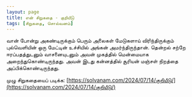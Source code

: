 ```yaml
---
layout: page
title: என் சிறுகதை - குறியீடு
tags: [சிறுகதை, சொல்வனம்]
---
```


வான் போன்று அகண்டிருக்கும் பெரும் அலைகள் மேடுகளாய் விரிந்திருக்கும் புல்வெளியின் ஒரு மேட்டின் உச்சியில் அங்கன் அமர்ந்திருந்தான். தென்றல் சற்றே ஈரப்பதத்துடனும் வாசனையுடனும் அவன் முகத்தில் மென்மையாக அறைந்துகொண்டிருந்தது. அவன் இடது கன்னத்தில் சூரியன் மஞ்சள் நிறத்தை அப்பிக்கொண்டிருந்தது.

முழு சிறுகதையைப் படிக்க:
[https://solvanam.com/2024/07/14/குறியீடு/](https://solvanam.com/2024/07/14/குறியீடு/)
